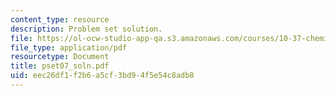 ```yaml
---
content_type: resource
description: Problem set solution.
file: https://ol-ocw-studio-app-qa.s3.amazonaws.com/courses/10-37-chemical-and-biological-reaction-engineering-spring-2007/eec26df1f2b6a5cf3bd94f5e54c8adb8_pset07_soln.pdf
file_type: application/pdf
resourcetype: Document
title: pset07_soln.pdf
uid: eec26df1-f2b6-a5cf-3bd9-4f5e54c8adb8
---
```

